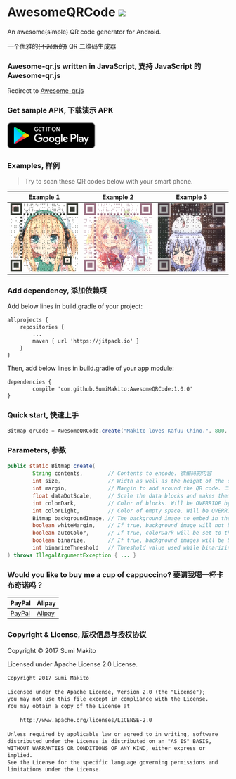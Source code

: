 # AwesomeQRCode [![](https://jitpack.io/v/SumiMakito/AwesomeQRCode.svg)](https://jitpack.io/#SumiMakito/AwesomeQRCode)

An awesome<del>(simple)</del> QR code generator for Android.

一个优雅的<del>(不起眼的)</del> QR 二维码生成器

### Awesome-qr.js written in JavaScript, 支持 JavaScript 的 Awesome-qr.js

Redirect to [Awesome-qr.js](https://github.com/SumiMakito/Awesome-qr.js)

### Get sample APK, 下载演示 APK

<a href="https://play.google.com/store/apps/details?id=com.github.sumimakito.awesomeqrsample" target="_blank"><img src="art/play_store_badge.png" alt="Google Play Store" width="200"></a>

### Examples, 样例

> Try to scan these QR codes below with your smart phone.

Example 1|Example 2|Example 3
------------ | ------------- | -------------
<img src="art/awesome-qr-1.png" width="400"> | <img src="art/awesome-qr-2.png" width="400"> | <img src="art/awesome-qr-3.png" width="400">

### Add dependency, 添加依赖项

Add below lines in build.gradle of your project:
```
allprojects {
	repositories {
		...
		maven { url 'https://jitpack.io' }
	}
}
```

Then, add below lines in build.gradle of your app module:
```
dependencies {
        compile 'com.github.SumiMakito:AwesomeQRCode:1.0.0'
}
```

### Quick start, 快速上手

```java
Bitmap qrCode = AwesomeQRCode.create("Makito loves Kafuu Chino.", 800, 20, 0.3f, Color.BLACK, Color.WHITE, backgroundBitmap, true, true);
```

### Parameters, 参数

```java
public static Bitmap create(
        String contents,        // Contents to encode. 欲编码的内容
        int size,               // Width as well as the height of the output QR code, includes margin. 尺寸, 长宽一致
        int margin,             // Margin to add around the QR code. 二维码边缘的外边距
        float dataDotScale,     // Scale the data blocks and makes them appear smaller. 数据点缩小比例 (0 < scale < 1.0f)
        int colorDark,          // Color of blocks. Will be OVERRIDE by autoColor. (BYTE_DTA, BYTE_POS, BYTE_AGN, BYTE_TMG) 实点的颜色
        int colorLight,         // Color of empty space. Will be OVERRIDE by autoColor. (BYTE_EPT) 空白点的颜色
        Bitmap backgroundImage, // The background image to embed in the QR code. If null, no background image will be embedded. 欲嵌入的背景图
        boolean whiteMargin,    // If true, background image will not be drawn on the margin area. Default is true. 若为 true, 则背景图将不会绘制到外边距区域
        boolean autoColor,      // If true, colorDark will be set to the dominant color of backgroundImage. Default is true. 若为 true, 则将从背景图取主要颜色作为实点颜色
        boolean binarize,       // If true, background images will be binarized. Default is false. 若为 true, 背景图像将被二值化处理
        int binarizeThreshold   // Threshold value used while binarizing background images. Default is 128. 0 < threshold < 255. 控制背景图像二值化的阈值
) throws IllegalArgumentException { ... }
```

### Would you like to buy me a cup of cappuccino? 要请我喝一杯卡布奇诺吗？
PayPal | Alipay
----|----
[PayPal](https://www.paypal.me/makito) | [Alipay](https://qr.alipay.com/a6x02021re1jk4ftcymlw79)


### Copyright &amp; License, 版权信息与授权协议

Copyright &copy; 2017 Sumi Makito

Licensed under Apache License 2.0 License.

```
Copyright 2017 Sumi Makito

Licensed under the Apache License, Version 2.0 (the "License");
you may not use this file except in compliance with the License.
You may obtain a copy of the License at

    http://www.apache.org/licenses/LICENSE-2.0

Unless required by applicable law or agreed to in writing, software
distributed under the License is distributed on an "AS IS" BASIS,
WITHOUT WARRANTIES OR CONDITIONS OF ANY KIND, either express or implied.
See the License for the specific language governing permissions and
limitations under the License.
```
